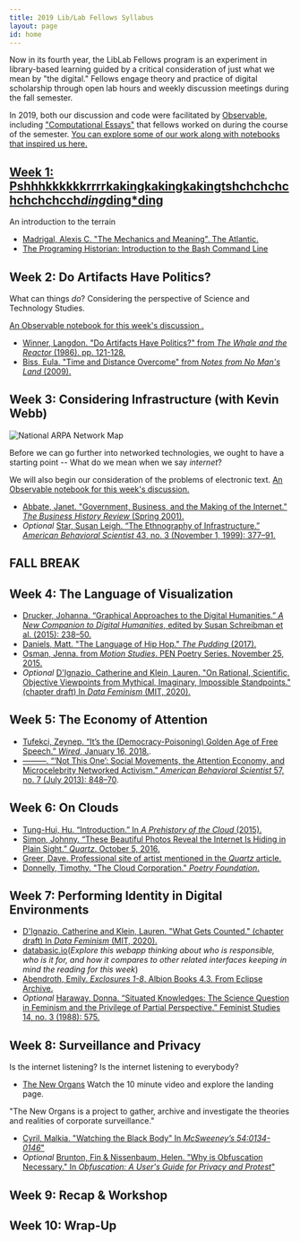 ```yaml
---
title: 2019 Lib/Lab Fellows Syllabus
layout: page
id: home
---
```


Now in its fourth year, the LibLab Fellows program is an experiment in library-based learning guided by a critical consideration of just what we mean by "the digital." Fellows engage theory and practice of digital scholarship through open lab hours and weekly discussion meetings during the fall semester.

In 2019, both our discussion and code were facilitated by [Observable](https://observablehq.com), including ["Computational Essays"](https://observablehq.com/@bulbil/computational-essay) that fellows worked on during the course of the semester. [You can explore some of our work along with notebooks that inspired us here.](https://observablehq.com/collection/@bulbil/lib-lab-2019)

## [Week 1: Pshhhkkkkkkrrrrkakingkakingkakingtshchchchchchchchcch*ding*ding*ding](https://observablehq.com/@bulbil/pshhhkkkkkkrrrrkakingkakingkakingtshchchchchchchch)

An introduction to the terrain

- [Madrigal, Alexis C. "The Mechanics and Meaning". The Atlantic.](https://www.theatlantic.com/technology/archive/2012/06/the-mechanics-and-meaning-of-that-ol-dial-up-modem-sound/257816/)
- [The Programing Historian: Introduction to the Bash Command Line](https://programminghistorian.org/en/lessons/intro-to-bash)

## Week 2: Do Artifacts Have Politics?

What can things *do*? Considering the perspective of Science and Technology Studies.

[An Observable notebook for this week's discussion .](https://observablehq.com/@betovargas/do-artifacts-have-politics)

- [Winner, Langdon. "Do Artifacts Have Politics?" from *The Whale and the Reactor* (1986). pp. 121-128.](https://www.cc.gatech.edu/~beki/cs4001/Winner.pdf)
- [Biss, Eula. "Time and Distance Overcome" from *Notes from No Man's Land* (2009).](https://ir.uiowa.edu/cgi/viewcontent.cgi?article=6414&context=iowareview)

## Week 3: Considering Infrastructure (with Kevin Webb)

![National ARPA Network Map](https://ucd5afb3253ae8a60ff8397929be.previews.dropboxusercontent.com/p/thumb/AAscqvcAZ6Aw3yrknMtT9QomQlnNFkepIM-CzXYwt87pJdYYYVj43jfM56LxTEeB43Lgj46M60mYZTxllWH_G6IZBsCZSGS_EiTGacJJMxI0rDLSz1KwkyZgtflaNlaO9NN3OrznJx-AMNgJI5_WY9I_r_TWekK68UMjVW0S665rjWdxH_Q1C3dDeeFLWUG_DG-wzeWN3NJ7WmNtCSTCyOthW74duhdteSiVgMx5H2x9LVcUXGD_bz78OP4Mziiog10LzKtizdRDbocq7-TLbPl_Xdge25CBnBnMhwKx6GAQsBa6IBinTr4armk_RUO8xI5r2l538OHCL6HkEOmsp3ViEFsZtEHCmxHRrnPPQgiE0QmPqDW0wfaWHQn5SXskaE8x0uJ4yodpmuy9LWD5qKdWr6OLtUz1egmFu4cmA85pCPHM_L-5kVINoAxxcF6HRQVdK51JbRIjwXbg-QwCQIzcmdv2fxBOY-PdEiWCUfdWg3Z4L_ohdhvWj581oFcIzikUMEsCR-Z6ITY2AMCY03Cri1SWMjuE0QXEhX48CX7uOxU5hmF6OhG-S2V2FYiAQ5VS3AcHs-gMVs4ICVmOIh1Z5HL6PryOiq_NDxtcLumu2hwaGWfyRs4Zcw7PzQgbDgDMSdJBCx8IHDanErvrsiQKX6c2RC6uwCG7uHbPRHbySuT2-iVfhanC7b6sXjdWbsXdclsPxk9MOQRxL_r7iJ7r1R3-_Il44zXE0sSAeti2gx6EMp3fhmTbIT9IIm-306mu3AWwLCfREaBqSgyUFLUD_cd8EpuigGcfxEnXOszsrzT4scndwQ6uhL3LNMZm0-kTWmRFdRiMlGSntS_G_YOPyeQIKAiGq0kWnUsXUNh7RYGmmkA1PkFbyeoLrW7jOl7y3kS777fZlAqgJsS9kZrb2PH5o9Y51FGEyi5tYBdeMcm_NWHfNpabe6_B49LWyEQVsrOkjtJL_HHe_v7N2km2kSvZ0Aj8d_gauMLxmigLU5DTRylftT7aQO_bBBgmRA7UDUdhZ4kr5UYpzpXEgSIBz1c7KmYyi0XUDmtJIdwQr4mRLRiL_B48ks91fmy1nsiSrfubnyO0M6WZ6-F05rAZolWYyhEbPw88T3UL2kEKfqB1b-dgyJlOXl7-eZ5e-nzH9aiB5MzmyKwbfvUZm-pVFuKwERkZKhK_k7gz2rLzfZF_kbQy9E3405S3W5EgKozotv_L1qHNWJEkKs99og88STiGB1sfphObsyr-B-p14mPS7A9Wdc-xJ2Wb0r0nKYVtDsaw5bQNeKkNTXhz7xDhR7GnPEB36JrD1iCY75uDu88r8cXyZ6j74yIcDCog11FN3VXh0xuBKbOH8VAQtDEJGWLerqk6VTmz1tiIUMrEVWXxassmtnth9mCOpMH3B_uxY4m-_nkIDTzyCQORanlWBWiaMVY5XNjp3jMzN8u1h_6NvqU6xzlfd81TY8DFgQCiGNFMpLgCEyGejYzxCg1z5Vu553G2suxLDVrDACK6vlvfQhdGM7HtCWLn5qo3LOJUVcsflH9txErggqVFwy0EkpS8hE8k8thN-Iakj54zGQ/p.jpeg?size=1024x768&size_mode=3)

Before we can go further into networked technologies, we ought to have a starting point -- What do we mean when we say *internet*?

We will also begin our consideration of the problems of electronic text. [An Observable notebook for this week's discussion.](https://observablehq.com/@bulbil/considering-text?collection=@bulbil/lib-lab-2019)

- [Abbate, Janet. "Government, Business, and the Making of the Internet." *The Business History Review* (Spring 2001).](https://www.zotero.org/groups/2224126/liblab/items/CE7JGUQ9/file)
- *Optional* [Star, Susan Leigh. “The Ethnography of Infrastructure.” *American Behavioral Scientist* 43, no. 3 (November 1, 1999): 377–91.](https://www.zotero.org/groups/2224126/liblab/items/J7SKFFFS/file)

## FALL BREAK

## Week 4: The Language of Visualization

- [Drucker, Johanna. “Graphical Approaches to the Digital Humanities.” *A New Companion to Digital Humanities*, edited by Susan Schreibman et al. (2015): 238–50.](https://www.zotero.org/groups/2224126/liblab/items/VAE35BCK/file)
- [Daniels, Matt. "The Language of Hip Hop." *The Pudding* (2017).](https://pudding.cool/2017/02/vocabulary/)
- [Osman, Jenna. from *Motion Studies*. PEN Poetry Series. November 25, 2015.](https://pen.org/from-motion-studies/)
- *Optional* [D'Ignazio, Catherine and Klein, Lauren. "On Rational, Scientific, Objective Viewpoints from Mythical, Imaginary, Impossible Standpoints." (chapter draft) In *Data Feminism* (MIT, 2020).](https://bookbook.pubpub.org/pub/8tjbs2x5)

## Week 5: The Economy of Attention

- [Tufekci, Zeynep. “It’s the (Democracy-Poisoning) Golden Age of Free Speech.” *Wired*, January 16, 2018.](https://www.wired.com/story/free-speech-issue-tech-turmoil-new-censorship/).
- [———. “‘Not This One’: Social Movements, the Attention Economy, and Microcelebrity Networked Activism.” *American Behavioral Scientist* 57, no. 7 (July 2013): 848–70](https://www.zotero.org/groups/2224126/liblab/items/SVR9CWXC/file).

## Week 6: On Clouds

- [Tung-Hui, Hu. “Introduction.” In *A Prehistory of the Cloud* (2015).](https://www.zotero.org/groups/2224126/liblab/items/F5FXBWLS/file)
- [Simon, Johnny. “These Beautiful Photos Reveal the Internet Is Hiding in Plain Sight.” *Quartz*. October 5, 2016.](https://qz.com/770849/these-beautiful-photos-reveal-the-internet-is-hiding-in-plain-sight/)
- [Greer, Dave. Professional site of artist mentioned in the *Quartz* article.](https://davegreer.cc/INTERNET)
- [Donnelly, Timothy. "The Cloud Corporation." *Poetry Foundation*.](https://www.poetryfoundation.org/poems/54305/the-cloud-corporation)

## Week 7: Performing Identity in Digital Environments

- [D'Ignazio, Catherine and Klein, Lauren. "What Gets Counted." (chapter draft) In *Data Feminism* (MIT, 2020).](https://bookbook.pubpub.org/pub/rykaknh1)
- [databasic.io](https://databasic.io/en/)(*Explore this webapp thinking about who is responsible, who is it for, and how it compares to other related interfaces keeping in mind the reading for this week*)
- [Abendroth, Emily. *Exclosures 1-8*. Albion Books 4.3. From Eclipse Archive.](http://eclipsearchive.org/projects/EXCLOSURES/Exclosures.pdf)
- *Optional* [Haraway, Donna. “Situated Knowledges: The Science Question in Feminism and the Privilege of Partial Perspective.” Feminist Studies 14, no. 3 (1988): 575.](https://philpapers.org/archive/HARSKT.pdf)

## Week 8: Surveillance and Privacy

Is the internet listening? Is the internet listening to everybody?

- [The New Organs](https://neworgans.net/) Watch the 10 minute video and explore the landing page.

"The New Organs is a project to gather, archive and investigate the theories and realities of corporate surveillance."

- [Cyril, Malkia. "Watching the Black Body" In *McSweeney’s 54:0134-0146*"](https://www.zotero.org/groups/2224126/liblab/items/NQER9C8U/file)
- *Optional* [Brunton, Fin & Nissenbaum, Helen. "Why is Obfuscation Necessary." In *Obfuscation: A User's Guide for Privacy and Protest*"](https://www.zotero.org/groups/2224126/liblab/items/386WF94A/file)


## Week 9: Recap & Workshop

## Week 10: Wrap-Up
